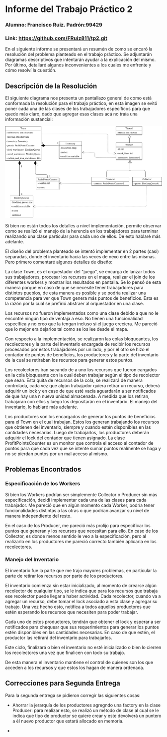 # Informe del Trabajo Práctico 2
### Alumno: Francisco Ruiz. Padrón:99429
### Link: https://github.com/FRuiz811/tp2.git

En el siguiente informe se presentará un resumén de como se encaró la 
resolución del problema planteado en el trabajo práctico. Se adjuntarán 
diagramas descriptivos que intentarán ayudar a la explicación del mismo.
Por último, detallaré algunos inconvenientes a los cuales me enfrente y cómo 
resolví la cuestión.

## Descripción de la Resolución
El siguiente diagrama nos presenta un pantallazo general de como está 
conformada la resolución para el trabajo práctico, en esta imagen se evitó 
poner cada una de las clases de los trabajadores específicos para que quede 
más claro, dado que agregar esas clases acá no traía una información 
sustancial:

![Diagrama General](img/Diagrama_General.png)

Si bien no están todos los detalles a nivel implementación, permite observar 
como se realizó el manejo de la herencia en los trabajadores para terminar 
realizando una clase particular para cada uno de ellos. De esto hablaré más 
adelante.

El diseño del problema planteado se intentó implementar en 2 partes (casi) 
separadas, donde el inventario hacía las veces de nexo entre las mismas. Pero 
primero comentaré algunos detalles de diseño:

La clase Town, es el orquestador del "juego", se encarga de lanzar todos sus 
trabajadores, procesar los recursos en el mapa, realizar el join de los 
diferentes workers y mostrar los resultados en pantalla. Se lo pensó de esta 
manera porque en caso de que se necesite tener trabajadores para distintos 
pueblos, de esta manera es posible y se podría realizar una competencia para 
ver que Town genera más puntos de beneficios. Esta es la razón por la cual se 
prefirió abstraer al orquestador en una clase.

Los recursos no fueron implementados como una clase debido a que no le 
encontré ningún tipo de ventaja a eso. No tienen una funcionalidad específica 
y no creo que la tengan incluso si el juego creciera. Me pareció que lo mejor 
era dejarlos tal como se los lee desde el mapa.

Con respecto a la implementación, se realizaron las colas bloqueantes, los 
recolectores y la parte del inventario encargada de recibir los recursos 
procesados por estos trabajadores por un lado, y por el otro se hizo el 
contador de puntos de beneficios, los productores y la parte del inventario de 
la cual se retiraban los recursos para generar estos puntos.

Los recolectores iran sacando de a uno los recursos que fueron cargados en la 
cola bloqueante con la cual deben trabajar según el tipo de recolector que 
sean. Esta quita de recursos de la cola, se realizará de manera controlada, 
cada vez que algún trabajador quiera retirar un recurso, deberá adquirir un 
lock y en caso de que esté vacía aguardarán a ser notificados de que hay una n
nueva unidad almacenada.  A medida que los retiran, trabajaran con ellos y 
luego los depositarán en el inventario. El manejo del inventario, lo hablaré más adelante.

Los productores son los encargados de generar los puntos de beneficios para el 
Town en el cual trabajan. Estos los generan trabajando los recursos que 
obtienen del inventario, siempre y cuando estén disponibles en las cantidades 
necesarias. Luego de trabajarlos, los productores deberán adquirir el lock del 
contador que tienen asignado. La clase ProfitPointsCounter es un monitor que 
controla el acceso al contador de puntos para que cada vez que se intente 
sumar puntos realmente se haga y no se pierdan puntos por un mal acceso al 
mismo.

## Problemas Encontrados

### Especificación de los Workers

Si bien los Workers podrían ser simplemente Collector o Producer sin más 
especificación, decidí implementar cada una de las clases para cada
trabajador. Me pareció que en algún momento cada Worker, podría tener 
funcionalidades distintas a las otras o que podrían avanzar su nivel de manera 
independiente del resto. 

En el caso de los Producer, me pareció más prolijo para especificar los puntos 
que generan y los recursos que necesitan para ello. En caso de los Collector, 
es donde menos sentido le veo a la especificación, pero al realizarlo en los
productores me pareció correcto también aplicarla en los recolectores.

### Manejo del Inventario

El inventario fue la parte que me trajo mayores problemas, en particular la 
parte de retirar los recursos por parte de los productores. 

El inventario comienza sin estar inicializado, al momento de crearse algún 
recolector de cualquier tipo, se le indica que para los recursos que trabaja 
ese recolector puede llegar a haber actividad. Cada recolector, cuando va a 
agregar un recurso, debe tomar el lock asociado a esta clase y agregar su 
trabajo. Una vez hecho esto, notifica a todos aquellos productores que estén 
esperando los recursos que necesiten para poder trabajar.

Cada uno de estos productores, tendrán que obtener el lock y esperar a ser 
notificados para chequear que sus requerimientos para generar los puntos estén 
disponibles en las cantidades necesarias. En caso de que estén, el productor 
las retirará del inventario para trabajarlos.

Este ciclo, finalizará o bien el inventario no esté inicializado o bien lo 
cierren los recolectores una vez que finalicen con todo su trabajo.

De esta manera el inventario mantiene el control de quienes son los que 
acceden a los recursos y que estos los hagan de manera ordenada.

## Correcciones para Segunda Entrega

Para la segunda entrega se pidieron corregir las siguientes cosas:

+ Ahorrar la jerarquía de los productores agregndo una factory en la clase 
Producer: para realizar esto, se realizó un método de clase al cual se le 
indica que tipo de productor se quiere crear y este devolverá un puntero a él 
nuevo productor que estará allocado en memoria.

+ 